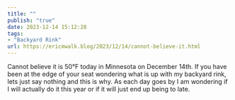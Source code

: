```yaml
---
title: ""
publish: "true"
date: 2023-12-14 15:12:28
tags:
- "Backyard Rink"
url: https://ericmwalk.blog/2023/12/14/cannot-believe-it.html
---
```

Cannot believe it is 50°F today in Minnesota on December 14th. If you have been at the edge of your seat wondering what is up with my backyard rink, lets just say nothing and this is why. As each day goes by I am wondering if I will actually do it this year or if it will just end up being to late.